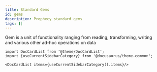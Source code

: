 ```yaml
---
title: Standard Gems
id: gems
description: Prophecy standard gems
tags: []
---
```


Gem is a unit of functionality ranging from reading, transforming, writing and various other ad-hoc operations on data

```mdx-code-block
import DocCardList from '@theme/DocCardList';
import {useCurrentSidebarCategory} from '@docusaurus/theme-common';

<DocCardList items={useCurrentSidebarCategory().items}/>
```
